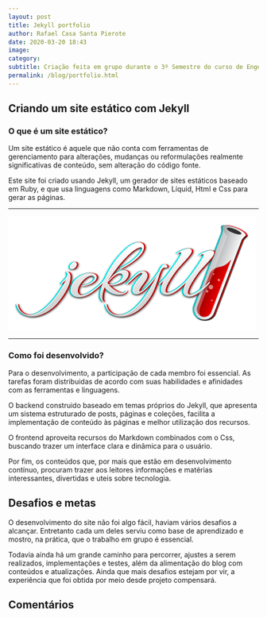 ```yaml
---
layout: post
title: Jekyll portfolio
author: Rafael Casa Santa Pierote
date: 2020-03-20 18:43
image: 
category:
subtitle: Criação feita em grupo durante o 3º Semestre do curso de Engenharia de Software
permalink: /blog/portfolio.html
---
```


## Criando um site estático com Jekyll ##

### O que é um site estático? ###
Um site estático é aquele que não conta com ferramentas de gerenciamento para alterações,
mudanças ou reformulações realmente significativas de conteúdo, sem alteração do código fonte.
 
 Este site foi criado usando Jekyll, um gerador de sites estáticos baseado em Ruby,
e que usa linguagens como Markdown, Líquid, Html e Css para gerar as páginas.

***

![Alt](/img/projetos/jekylllogo.jpg)

***



### Como foi desenvolvido? ###
Para o desenvolvimento, a participação de cada membro foi essencial. As tarefas foram distribuidas de acordo
com suas habilidades e afinidades com as ferramentas e linguagens. 

O backend construido baseado em temas próprios do Jekyll, que apresenta um sistema estruturado de 
posts, páginas e coleções, facilita a implementação de conteúdo às páginas e melhor utilização dos recursos. 

O frontend aproveita recursos do Markdown combinados com o Css, buscando trazer um interface clara e
dinâmica para o usuário.

Por fim, os conteúdos que, por mais que estão em desenvolvimento contínuo, procuram trazer aos leitores
informações e matérias interessantes, divertidas e uteis sobre tecnologia.


## Desafios e metas ###
    
O desenvolvimento do site não foi algo fácil, haviam vários desafios a alcançar. Entretanto cada um deles 
serviu como base de aprendizado e mostro, na prática, que o trabalho em grupo é essencial.
    
Todavia ainda há um grande caminho para percorrer, ajustes a serem realizados, implementações e testes,
além da alimentação do blog com conteúdos e atualizações. Ainda que mais desafios estejam por vir, a 
experiência que foi obtida por meio desde projeto compensará. 

## Comentários

<div class="fb-comments" data-href="{{site.url}}/blog/portfolio.html"  data-numposts="5" data-width=""></div>
    